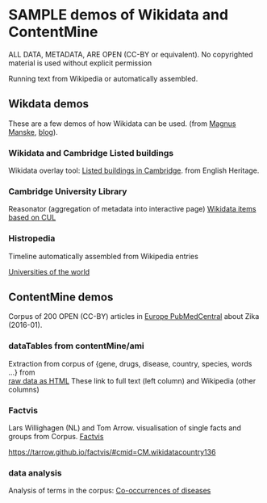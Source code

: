 # SAMPLE demos of Wikidata and ContentMine
ALL DATA, METADATA, ARE OPEN (CC-BY or equivalent). No copyrighted material is used without explicit permission

Running text from Wikipedia or automatically assembled.

## Wikdata demos
These are a few demos of how Wikidata can be used. (from [Magnus Manske](https://en.wikipedia.org/wiki/Magnus_Manske), [blog](http://magnusmanske.de/wordpress/)).

### Wikidata and Cambridge Listed buildings
Wikidata overlay tool:
[Listed buildings in Cambridge](https://tools.wmflabs.org/wikishootme/#lat=52.204082366142&lng=0.11190176010131837&zoom=16&layers=wikidata_image,wikidata_no_image&sparql_filter=%3Fq%20wdt%3AP1435%20wd%3AQ15700834). from English Heritage.

### Cambridge University Library 
Reasonator (aggregation of metadata into interactive page)
[Wikidata items based on CUL](http://tools.wmflabs.org/reasonator/?q=Q1028334)

### Histropedia
Timeline automatically assembled from Wikipedia entries

[Universities of the world](http://histropedia.com/timeline/z7kb59m2lz/Universities)

## ContentMine demos
Corpus of 200 OPEN (CC-BY) articles in [Europe PubMedCentral](http://europepmc.org/) about Zika (2016-01). 

### dataTables from contentMine/ami
Extraction from corpus of {gene, drugs, disease, country, species, words ...} from  
[raw data as HTML](https://rawgit.com/ContentMine/amidemos/master/zika/full.dataTables.html)
These link to full text (left column) and Wikipedia (other columns)

### Factvis
Lars Willighagen (NL) and Tom Arrow.
visualisation of single facts and groups from Corpus.
[Factvis](https://tarrow.github.io/factvis/)


https://tarrow.github.io/factvis/#cmid=CM.wikidatacountry136
### data analysis
Analysis of terms in the corpus:
[Co-occurrences of diseases](https://contentmine-demo.herokuapp.com/cooccurrences)


